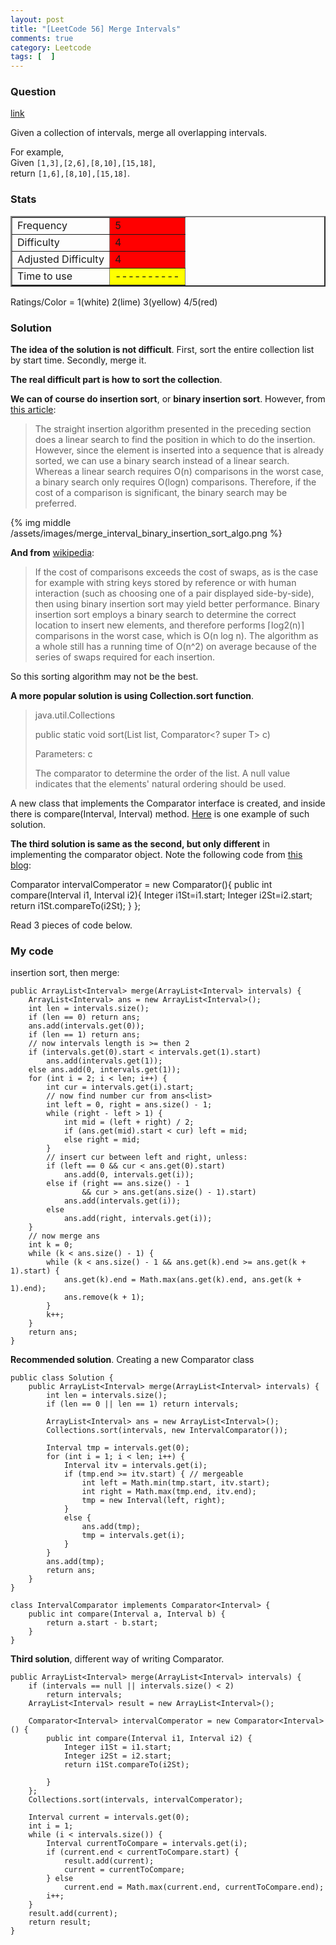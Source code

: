 ```yaml
---
layout: post
title: "[LeetCode 56] Merge Intervals"
comments: true
category: Leetcode
tags: [  ]
---
```


### Question 

[link](http://oj.leetcode.com/problems/merge-intervals/)

<div class="question-content">
            <p></p><p>Given a collection of intervals, merge all overlapping intervals.</p>

<p>
For example,<br>
Given <code>[1,3],[2,6],[8,10],[15,18]</code>,<br>
return <code>[1,6],[8,10],[15,18]</code>.
</p><p></p>
          </div>

### Stats

<table border="2">
	<tr>
		<td>Frequency</td>
		<td bgcolor="red">5</td>
	</tr>
	<tr>
		<td>Difficulty</td>
		<td bgcolor="red">4</td>
	</tr>
	<tr>
		<td>Adjusted Difficulty</td>
		<td bgcolor="red">4</td>
	</tr>
	<tr>
		<td>Time to use</td>
		<td bgcolor="yellow">----------</td>
	</tr>
</table>

Ratings/Color = 1(white) 2(lime) 3(yellow) 4/5(red)

### Solution

__The idea of the solution is not difficult__. First, sort the entire collection list by start time. Secondly, merge it. 

__The real difficult part is how to sort the collection__. 

__We can of course do insertion sort__, or __binary insertion sort__. However, from [this article](http://www.brpreiss.com/books/opus5/html/page487.html):

> The straight insertion algorithm presented in the preceding section does a linear search to find the position in which to do the insertion. However, since the element is inserted into a sequence that is already sorted, we can use a binary search instead of a linear search. Whereas a linear search requires O(n) comparisons in the worst case, a binary search only requires O(logn) comparisons. Therefore, if the cost of a comparison is significant, the binary search may be preferred.

{% img middle /assets/images/merge_interval_binary_insertion_sort_algo.png %}

__And from__ [wikipedia](http://en.wikipedia.org/wiki/Insertion_sort#Variants):

> If the cost of comparisons exceeds the cost of swaps, as is the case for example with string keys stored by reference or with human interaction (such as choosing one of a pair displayed side-by-side), then using binary insertion sort may yield better performance. Binary insertion sort employs a binary search to determine the correct location to insert new elements, and therefore performs ⌈log2(n)⌉ comparisons in the worst case, which is O(n log n). The algorithm as a whole still has a running time of O(n^2) on average because of the series of swaps required for each insertion.

So this sorting algorithm may not be the best. 

__A more popular solution is using Collection.sort function__. 

> java.util.Collections
>
>public static <T> void sort(List<T> list, Comparator<? super T> c)
>
>Parameters: c
>
>The comparator to determine the order of the list. A null value indicates that the elements' natural ordering should be used.

A new class that implements the Comparator interface is created, and inside there is compare(Interval, Interval) method. [Here](http://www.cnblogs.com/lautsie/p/3254191.html) is one example of such solution. 

__The third solution is same as the second, but only different__ in implementing the comparator object. Note the following code from [this blog](http://rleetcode.blogspot.sg/2014/01/merge-intervals-java.html): 

Comparator<Interval> intervalComperator = new Comparator<Interval>(){
        public int compare(Interval i1, Interval i2){
                Integer i1St=i1.start;
                Integer i2St=i2.start;
                return i1St.compareTo(i2St);
        }
};

Read 3 pieces of code below. 

### My code

insertion sort, then merge: 

    public ArrayList<Interval> merge(ArrayList<Interval> intervals) {
        ArrayList<Interval> ans = new ArrayList<Interval>();
        int len = intervals.size();
        if (len == 0) return ans;
        ans.add(intervals.get(0));
        if (len == 1) return ans;
        // now intervals length is >= then 2
        if (intervals.get(0).start < intervals.get(1).start)
            ans.add(intervals.get(1));
        else ans.add(0, intervals.get(1));
        for (int i = 2; i < len; i++) {
            int cur = intervals.get(i).start;
            // now find number cur from ans<list>
            int left = 0, right = ans.size() - 1;
            while (right - left > 1) {
                int mid = (left + right) / 2;
                if (ans.get(mid).start < cur) left = mid;
                else right = mid;
            }
            // insert cur between left and right, unless:
            if (left == 0 && cur < ans.get(0).start)
                ans.add(0, intervals.get(i));
            else if (right == ans.size() - 1
                    && cur > ans.get(ans.size() - 1).start)
                ans.add(intervals.get(i));
            else
                ans.add(right, intervals.get(i));
        }
        // now merge ans
        int k = 0;
        while (k < ans.size() - 1) {
            while (k < ans.size() - 1 && ans.get(k).end >= ans.get(k + 1).start) {
                ans.get(k).end = Math.max(ans.get(k).end, ans.get(k + 1).end);
                ans.remove(k + 1);
            }
            k++;
        }
        return ans;
    }


__Recommended solution__. Creating a new Comparator class 

    public class Solution {
        public ArrayList<Interval> merge(ArrayList<Interval> intervals) {
            int len = intervals.size();
            if (len == 0 || len == 1) return intervals;

            ArrayList<Interval> ans = new ArrayList<Interval>();
            Collections.sort(intervals, new IntervalComparator());

            Interval tmp = intervals.get(0);
            for (int i = 1; i < len; i++) {
                Interval itv = intervals.get(i);
                if (tmp.end >= itv.start) { // mergeable
                    int left = Math.min(tmp.start, itv.start);
                    int right = Math.max(tmp.end, itv.end);
                    tmp = new Interval(left, right);
                }
                else {
                    ans.add(tmp);
                    tmp = intervals.get(i);
                }
            }
            ans.add(tmp);
            return ans;
        }
    }

    class IntervalComparator implements Comparator<Interval> {
        public int compare(Interval a, Interval b) {
            return a.start - b.start;
        }
    }

__Third solution__, different way of writing Comparator.

    public ArrayList<Interval> merge(ArrayList<Interval> intervals) {
        if (intervals == null || intervals.size() < 2)
            return intervals;
        ArrayList<Interval> result = new ArrayList<Interval>();

        Comparator<Interval> intervalComperator = new Comparator<Interval>() {
            public int compare(Interval i1, Interval i2) {
                Integer i1St = i1.start;
                Integer i2St = i2.start;
                return i1St.compareTo(i2St);

            }
        };
        Collections.sort(intervals, intervalComperator);

        Interval current = intervals.get(0);
        int i = 1;
        while (i < intervals.size()) {
            Interval currentToCompare = intervals.get(i);
            if (current.end < currentToCompare.start) {
                result.add(current);
                current = currentToCompare;
            } else
                current.end = Math.max(current.end, currentToCompare.end);
            i++;
        }
        result.add(current);
        return result;
    }
